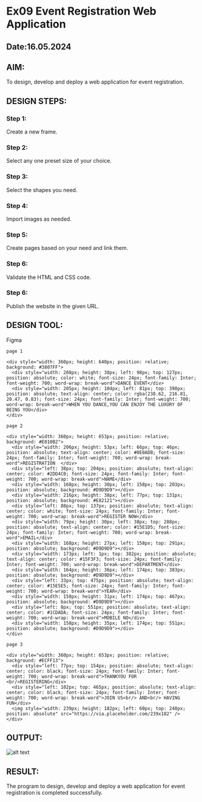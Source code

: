 # Ex09 Event Registration Web Application
## Date:16.05.2024

## AIM:
To design, develop and deploy a web application for event registration.

## DESIGN STEPS:

### Step 1:
Create a new frame.

### Step 2:
Select any one preset size of your choice.

### Step 3:
Select the shapes you need.

### Step 4:
Import images as needed.

### Step 5:
Create pages based on your need and link them.

### Step 6:

Validate the HTML and CSS code.

### Step 6:

Publish the website in the given URL.

## DESIGN TOOL:
Figma

```
page 1

<div style="width: 360px; height: 640px; position: relative; background: #3807FF">
  <div style="width: 208px; height: 38px; left: 98px; top: 127px; position: absolute; color: white; font-size: 24px; font-family: Inter; font-weight: 700; word-wrap: break-word">DANCE EVENT</div>
  <div style="width: 205px; height: 104px; left: 81px; top: 398px; position: absolute; text-align: center; color: rgba(238.62, 216.81, 20.47, 0.83); font-size: 24px; font-family: Inter; font-weight: 700; word-wrap: break-word">WHEN YOU DANCE,YOU CAN ENJOY THE LUXURY OF BEING YOU</div>
</div>

page 2

<div style="width: 360px; height: 653px; position: relative; background: #E010B2">
  <div style="width: 206px; height: 53px; left: 66px; top: 46px; position: absolute; text-align: center; color: #0E0ADB; font-size: 24px; font-family: Inter; font-weight: 700; word-wrap: break-word">REGISTRATION  </div>
  <div style="left: 38px; top: 204px; position: absolute; text-align: center; color: #2DD4C0; font-size: 24px; font-family: Inter; font-weight: 700; word-wrap: break-word">NAME</div>
  <div style="width: 168px; height: 30px; left: 158px; top: 203px; position: absolute; background: #D9D9D9"></div>
  <div style="width: 216px; height: 38px; left: 77px; top: 131px; position: absolute; background: #E82121"></div>
  <div style="left: 88px; top: 137px; position: absolute; text-align: center; color: white; font-size: 24px; font-family: Inter; font-weight: 700; word-wrap: break-word">REGISTER NOW</div>
  <div style="width: 79px; height: 30px; left: 38px; top: 288px; position: absolute; text-align: center; color: #15E1D5; font-size: 24px; font-family: Inter; font-weight: 700; word-wrap: break-word">EMAIL</div>
  <div style="width: 168px; height: 27px; left: 158px; top: 291px; position: absolute; background: #D9D9D9"></div>
  <div style="width: 173px; left: 1px; top: 382px; position: absolute; text-align: center; color: #15F3F3; font-size: 24px; font-family: Inter; font-weight: 700; word-wrap: break-word">DEPARTMENT</div>
  <div style="width: 164px; height: 36px; left: 174px; top: 383px; position: absolute; background: #D9D9D9"></div>
  <div style="left: 33px; top: 475px; position: absolute; text-align: center; color: #15E5E5; font-size: 24px; font-family: Inter; font-weight: 700; word-wrap: break-word">YEAR</div>
  <div style="width: 158px; height: 31px; left: 174px; top: 467px; position: absolute; background: #D9D9D9"></div>
  <div style="left: 8px; top: 551px; position: absolute; text-align: center; color: #1CDADA; font-size: 24px; font-family: Inter; font-weight: 700; word-wrap: break-word">MOBILE NO</div>
  <div style="width: 158px; height: 35px; left: 174px; top: 551px; position: absolute; background: #D9D9D9"></div>
</div>

page 3

<div style="width: 360px; height: 653px; position: relative; background: #ECFF13">
  <div style="left: 77px; top: 154px; position: absolute; text-align: center; color: black; font-size: 24px; font-family: Inter; font-weight: 700; word-wrap: break-word">THANKYOU FOR <br/>REGISTERING</div>
  <div style="left: 102px; top: 465px; position: absolute; text-align: center; color: black; font-size: 24px; font-family: Inter; font-weight: 700; word-wrap: break-word">JOIN US<br/> AND<br/> HAVING FUN</div>
  <img style="width: 239px; height: 182px; left: 60px; top: 248px; position: absolute" src="https://via.placeholder.com/239x182" />
</div>

```
## OUTPUT:

![alt text](<Screenshot 2024-05-06 140344.png>)


## RESULT:
The program to design, develop and deploy a web application for event registration is completed successfully.
